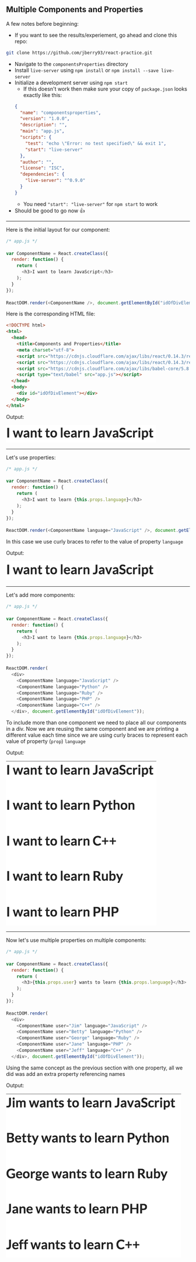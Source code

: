 ## Multiple Components and Properties
A few notes before beginning:
- If you want to see the results/experiement, go ahead and clone this repo:
```BASH
git clone https://github.com/jberry93/react-practice.git
```
- Navigate to the `componentsProperties` directory
- Install `live-server` using `npm install` or `npm install --save live-server`
- Initialize a development server using `npm start`
  - If this doesn't work then make sure your copy of `package.json` looks exactly like this:
  ```JSON
  {
    "name": "componentsproperties",
    "version": "1.0.0",
    "description": "",
    "main": "app.js",
    "scripts": {
      "test": "echo \"Error: no test specified\" && exit 1",
      "start": "live-server"
    },
    "author": "",
    "license": "ISC",
    "dependencies": {
      "live-server": "^0.9.0"
    }
  }
  ```
  - You need `"start": "live-server"` for `npm start` to work
- Should be good to go now :+1:

---
Here is the initial layout for our component:

```JavaScript
/* app.js */

var ComponentName = React.createClass({
  render: function() {
    return (
      <h3>I want to learn JavaScript</h3>
    );
  }
});

ReactDOM.render(<ComponentName />, document.getElementById("idOfDivElement"));
```

Here is the corresponding HTML file:

```HTML
<!DOCTYPE html>
<html>
  <head>
    <title>Components and Properties</title>
    <meta charset="utf-8">
    <script src="https://cdnjs.cloudflare.com/ajax/libs/react/0.14.3/react.js"></script>
    <script src="https://cdnjs.cloudflare.com/ajax/libs/react/0.14.3/react-dom.js"></script>
    <script src="https://cdnjs.cloudflare.com/ajax/libs/babel-core/5.8.23/browser.min.js"></script>
    <script type="text/babel" src="app.js"></script>
  </head>
  <body>
    <div id="idOfDivElement"></div>
  </body>
</html>
```
Output:

![Output1](images/output1.png)

---
Let's use properties:

```JavaScript
/* app.js */

var ComponentName = React.createClass({
  render: function() {
    return (
      <h3>I want to learn {this.props.language}</h3>
    );
  }
});

ReactDOM.render(<ComponentName language="JavaScript" />, document.getElementById("idOfDivElement"));
```

In this case we use curly braces to refer to the value of property `language`

Output:

![Output2](images/output2.png)

---
Let's add more components:

```JavaScript
/* app.js */

var ComponentName = React.createClass({
  render: function() {
    return (
      <h3>I want to learn {this.props.language}</h3>
    );
  }
});

ReactDOM.render(
  <div>
    <ComponentName language="JavaScript" />
    <ComponentName language="Python" />
    <ComponentName language="Ruby" />
    <ComponentName language="PHP" />
    <ComponentName language="C++" />
  </div>, document.getElementById("idOfDivElement"));
```
To include more than one component we need to place all our components in a div. Now we are reusing the same component and we are printing a different value each time since we are using curly braces to represent each value of property (`prop`) `language`

Output:

![Output3](images/output3.png)

---
Now let's use multiple properties on multiple components:

```JavaScript
/* app.js */

var ComponentName = React.createClass({
  render: function() {
    return (
      <h3>{this.props.user} wants to learn {this.props.language}</h3>
    );
  }
});

ReactDOM.render(
  <div>
    <ComponentName user="Jim" language="JavaScript" />
    <ComponentName user="Betty" language="Python" />
    <ComponentName user="George" language="Ruby" />
    <ComponentName user="Jane" language="PHP" />
    <ComponentName user="Jeff" language="C++" />
  </div>, document.getElementById("idOfDivElement"));
```
Using the same concept as the previous section with one property, all we did was add an extra property referencing names

Output:

![Output4](images/output4.png)

